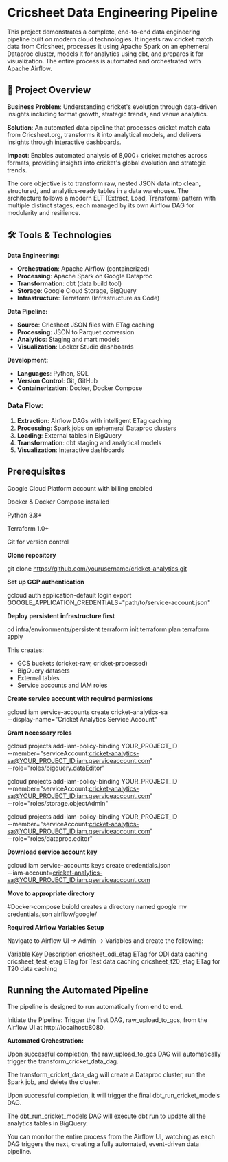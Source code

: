# Cricsheet Data Engineering Pipeline
This project demonstrates a complete, end-to-end data engineering pipeline built on modern cloud technologies. It ingests raw cricket match data from Cricsheet, processes it using Apache Spark on an ephemeral Dataproc cluster, models it for analytics using dbt, and prepares it for visualization. The entire process is automated and orchestrated with Apache Airflow.

## 🏏 Project Overview

**Business Problem**: Understanding cricket's evolution through data-driven insights including format growth, strategic trends, and venue analytics.

**Solution**: An automated data pipeline that processes cricket match data from Cricsheet.org, transforms it into analytical models, and delivers insights through interactive dashboards.

**Impact**: Enables automated analysis of 8,000+ cricket matches across formats, providing insights into cricket's global evolution and strategic trends.

The core objective is to transform raw, nested JSON data into clean, structured, and analytics-ready tables in a data warehouse. The architecture follows a modern ELT (Extract, Load, Transform) pattern with multiple distinct stages, each managed by its own Airflow DAG for modularity and resilience.

## 🛠️ Tools & Technologies

**Data Engineering:**
- **Orchestration**: Apache Airflow (containerized)
- **Processing**: Apache Spark on Google Dataproc
- **Transformation**: dbt (data build tool)
- **Storage**: Google Cloud Storage, BigQuery
- **Infrastructure**: Terraform (Infrastructure as Code)

**Data Pipeline:**
- **Source**: Cricsheet JSON files with ETag caching
- **Processing**: JSON to Parquet conversion
- **Analytics**: Staging and mart models
- **Visualization**: Looker Studio dashboards

**Development:**
- **Languages**: Python, SQL
- **Version Control**: Git, GitHub
- **Containerization**: Docker, Docker Compose


### Data Flow:
1. **Extraction**: Airflow DAGs with intelligent ETag caching
2. **Processing**: Spark jobs on ephemeral Dataproc clusters
3. **Loading**: External tables in BigQuery
4. **Transformation**: dbt staging and analytical models
5. **Visualization**: Interactive dashboards

## Prerequisites

Google Cloud Platform account with billing enabled

Docker & Docker Compose installed

Python 3.8+

Terraform 1.0+

Git for version control

**Clone repository**

git clone https://github.com/yourusername/cricket-analytics.git


**Set up GCP authentication**

gcloud auth application-default login
export GOOGLE_APPLICATION_CREDENTIALS="path/to/service-account.json"

**Deploy persistent infrastructure first**

cd infra/environments/persistent
terraform init
terraform plan
terraform apply

 This creates:
 - GCS buckets (cricket-raw, cricket-processed)
 - BigQuery datasets
 - External tables
 - Service accounts and IAM roles

**Create service account with required permissions**

gcloud iam service-accounts create cricket-analytics-sa \
    --display-name="Cricket Analytics Service Account"

**Grant necessary roles**

gcloud projects add-iam-policy-binding YOUR_PROJECT_ID \
    --member="serviceAccount:cricket-analytics-sa@YOUR_PROJECT_ID.iam.gserviceaccount.com" \
    --role="roles/bigquery.dataEditor"

gcloud projects add-iam-policy-binding YOUR_PROJECT_ID \
    --member="serviceAccount:cricket-analytics-sa@YOUR_PROJECT_ID.iam.gserviceaccount.com" \
    --role="roles/storage.objectAdmin"

gcloud projects add-iam-policy-binding YOUR_PROJECT_ID \
    --member="serviceAccount:cricket-analytics-sa@YOUR_PROJECT_ID.iam.gserviceaccount.com" \
    --role="roles/dataproc.editor"

**Download service account key**

gcloud iam service-accounts keys create credentials.json \
    --iam-account=cricket-analytics-sa@YOUR_PROJECT_ID.iam.gserviceaccount.com

**Move to appropriate directory**

#Docker-compose buiold creates a directory named google
mv credentials.json airflow/google/

**Required Airflow Variables Setup**

Navigate to Airflow UI → Admin → Variables and create the following:

Variable Key		    Description
cricsheet_odi_etag		ETag for ODI data caching
cricsheet_test_etag		ETag for Test data caching
cricsheet_t20_etag		ETag for T20 data caching


## Running the Automated Pipeline
The pipeline is designed to run automatically from end to end.

Initiate the Pipeline: Trigger the first DAG, raw_upload_to_gcs, from the Airflow UI at http://localhost:8080.

**Automated Orchestration:**

Upon successful completion, the raw_upload_to_gcs DAG will automatically trigger the transform_cricket_data_dag.

The transform_cricket_data_dag will create a Dataproc cluster, run the Spark job, and delete the cluster.

Upon successful completion, it will trigger the final dbt_run_cricket_models DAG.

The dbt_run_cricket_models DAG will execute dbt run to update all the analytics tables in BigQuery.

You can monitor the entire process from the Airflow UI, watching as each DAG triggers the next, creating a fully automated, event-driven data pipeline.
